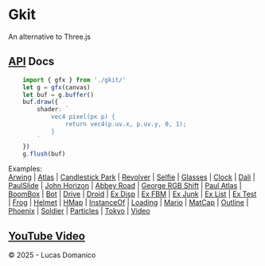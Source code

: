 # Gkit


An alternative to Three.js

## [API](https://lucasdomanico.github.io/gkit/classes/types.GFX.html) Docs

```ts
    import { gfx } from './gkit/'
    let g = gfx(canvas)
    let buf = g.buffer()
    buf.draw({
        shader: `
            vec4 pixel(px p) {
                return vec4(p.uv.x, p.uv.y, 0, 1);
            }
        `
    })
    g.flush(buf)
```

Examples:\
    [Arwing](https://github.com/lucasdomanico/gkit-examples/blob/main/arwing/main.ts)
    |
    [Atlas](https://github.com/lucasdomanico/gkit-examples/blob/main/atlas/main.ts)
    |
    [Candlestick Park](https://github.com/lucasdomanico/gkit-examples/blob/main/beatles_0_candlestick/main.ts)
    |
    [Revolver](https://github.com/lucasdomanico/gkit-examples/blob/main/beatles_4_revolver/main.ts)
    |
    [Selfie](https://github.com/lucasdomanico/gkit-examples/blob/main/beatles_5_selfie/main.ts)
    |
    [Glasses](https://github.com/lucasdomanico/gkit-examples/blob/main/beatles_6_glasses/main.ts)
    |
    [Clock](https://github.com/lucasdomanico/gkit-examples/blob/main/beatles_7_clock/main.ts)
    |
    [Dali](https://github.com/lucasdomanico/gkit-examples/blob/main/beatles_8_dali/main.ts)
    |
    [PaulSlide](https://github.com/lucasdomanico/gkit-examples/blob/main/beatles_9_paulslide/main.ts)
    |
    [John Horizon](https://github.com/lucasdomanico/gkit-examples/blob/main/beatles_11_john_horizon_friendly/main.ts)
    |
    [Abbey Road](https://github.com/lucasdomanico/gkit-examples/blob/main/beatles_12_abbey_road/main.ts)
    |
    [George RGB Shift](https://github.com/lucasdomanico/gkit-examples/blob/main/beatles_13_george_rgbshift/main.ts)
    |
    [Paul Atlas](https://github.com/lucasdomanico/gkit-examples/blob/main/beatles_14_paul_altas/main.ts)
    |
    [BoomBox](https://github.com/lucasdomanico/gkit-examples/blob/main/boombox/main.ts)
    |
    [Bot](https://github.com/lucasdomanico/gkit-examples/blob/main/bot/main.ts)
    |
    [Drive](https://github.com/lucasdomanico/gkit-examples/blob/main/drive/main.ts)
    |
    [Droid](https://github.com/lucasdomanico/gkit-examples/blob/main/droid_shadow_reflect/main.ts)
    |
    [Ex Disp](https://github.com/lucasdomanico/gkit-examples/blob/main/ex_disp/main.ts)
    |
    [Ex FBM](https://github.com/lucasdomanico/gkit-examples/blob/main/ex_fmb/main.ts)
    |
    [Ex Junk](https://github.com/lucasdomanico/gkit-examples/blob/main/ex_junk/main.ts)
    |
    [Ex List](https://github.com/lucasdomanico/gkit-examples/blob/main/ex_list/main.ts)
    |
    [Ex Test](https://github.com/lucasdomanico/gkit-examples/blob/main/ex_test/main.ts)
    |
    [Frog](https://github.com/lucasdomanico/gkit-examples/blob/main/frog/main.ts)
    |
    [Helmet](https://github.com/lucasdomanico/gkit-examples/blob/main/helmet_bloom_fps_lib/main.ts)
    |
    [HMap](https://github.com/lucasdomanico/gkit-examples/blob/main/hmap/main.ts)
    |
    [InstanceOf](https://github.com/lucasdomanico/gkit-examples/blob/main/instanceof/main.ts)
    |
    [Loading](https://github.com/lucasdomanico/gkit-examples/blob/main/loading_4/main.ts)
    |
    [Mario](https://github.com/lucasdomanico/gkit-examples/blob/main/mario_metal/main.ts)
    |
    [MatCap](https://github.com/lucasdomanico/gkit-examples/blob/main/matcap/main.ts)
    |
    [Outline](https://github.com/lucasdomanico/gkit-examples/blob/main/outline/main.ts)
    |
    [Phoenix](https://github.com/lucasdomanico/gkit-examples/blob/main/phoenix/main.ts)
    |
    [Soldier](https://github.com/lucasdomanico/gkit-examples/blob/main/soldier/main.ts)
    |
    [Particles](https://github.com/lucasdomanico/gkit-examples/blob/main/stroke_emit/main.ts)
    |
    [Tokyo](https://github.com/lucasdomanico/gkit-examples/blob/main/tokyo/main.ts)
    |
    [Video](https://github.com/lucasdomanico/gkit-examples/blob/main/video_test/main.ts)

## [YouTube Video](https://www.instagram.com/beatmemoart)

© 2025 - Lucas Domanico
